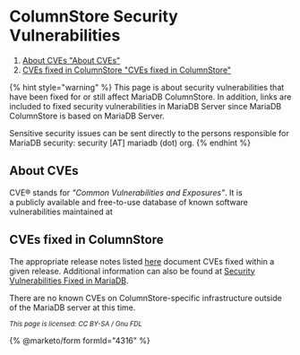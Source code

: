 # ColumnStore Security Vulnerabilities

1. [About CVEs "About CVEs"](columnstore-security-vulnerabilities.md#about-cves)
2. [CVEs fixed in ColumnStore "CVEs fixed in ColumnStore"](columnstore-security-vulnerabilities.md#cves-fixed-in-columnstore)

{% hint style="warning" %}
This page is about security vulnerabilities that have been fixed for or still affect MariaDB ColumnStore. In addition, links are included to fixed security vulnerabilities in MariaDB Server since MariaDB ColumnStore is based on MariaDB Server.

Sensitive security issues can be sent directly to the persons responsible for MariaDB security: security \[AT] mariadb (dot) org.
{% endhint %}

## About CVEs

CVE® stands for _"Common Vulnerabilities and Exposures"_. It is\
a publicly available and free-to-use database of known software\
vulnerabilities maintained at

## CVEs fixed in ColumnStore

The appropriate release notes listed [here](https://app.gitbook.com/s/aEnK0ZXmUbJzqQrTjFyb/columnstore) document CVEs fixed within a given release. Additional information can also be found at [Security Vulnerabilities Fixed in MariaDB](https://app.gitbook.com/s/SsmexDFPv2xG2OTyO5yV/security/security).

There are no known CVEs on ColumnStore-specific infrastructure outside of the MariaDB server at this time.

<sub>_This page is licensed: CC BY-SA / Gnu FDL_</sub>

{% @marketo/form formId="4316" %}
